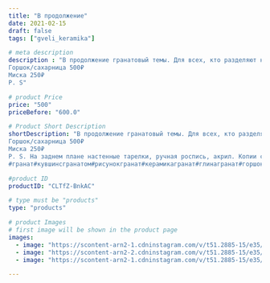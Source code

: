 ```yaml
---
title: "В продолжение"
date: 2021-02-15
draft: false
tags: ["gveli_keramika"]

# meta description
description : "В продолжение гранатовый темы. Для всех, кто разделяют нашу страсть к этому фрукту (или одноимённому камню) цвета страсти.
Горшок/сахарница 500₽
Миска 250₽
P. S"

# product Price
price: "500"
priceBefore: "600.0"

# Product Short Description
shortDescription: "В продолжение гранатовый темы. Для всех, кто разделяют нашу страсть к этому фрукту (или одноимённому камню) цвета страсти.
Горшок/сахарница 500₽
Миска 250₽
P. S. На заднем плане настенные тарелки, ручная роспись, акрил. Копии с картин Л. Тевдорадзе, но, рисуя тарелочку справа, я позволила себе пошалить. Вместо лица почтенной грузинской бабули, написала портрет своего учителя Гии Шотовича, он меня хотел  задушить, но, пандемия сыграла на руку, границы закрыты, до меня не добраться! 😂😂😂
#гранат#кувшинсгранатом#рисунокгранат#керамикагранат#глинагранат#горшокграна#вазагранат#тарелканастену"

#product ID
productID: "CLTfZ-BnkAC"

# type must be "products"
type: "products"

# product Images
# first image will be shown in the product page
images:
  - image: "https://scontent-arn2-1.cdninstagram.com/v/t51.2885-15/e35/149841366_434604744530142_8769980305096919238_n.jpg?se=7&tp=1&_nc_ht=scontent-arn2-1.cdninstagram.com&_nc_cat=106&_nc_ohc=iCy26EjLq3AAX-lhX02&oh=548171a3ab772c8df5251a8de3bbde5c&oe=606DE40B&ig_cache_key=MjUwOTQ4NzUzNzUwMjYwMzQ4Ng%3D%3D.2"
  - image: "https://scontent-arn2-2.cdninstagram.com/v/t51.2885-15/e35/150288046_1050164092135056_614137387046758513_n.jpg?se=7&tp=1&_nc_ht=scontent-arn2-2.cdninstagram.com&_nc_cat=100&_nc_ohc=GXA3Rb_TV9QAX-teyKu&oh=044e6ecdc1c8e14bce50238b38ce35b6&oe=606E452E&ig_cache_key=MjUwOTQ4NzUzNzM4NTMzMDY0NQ%3D%3D.2"
  - image: "https://scontent-arn2-1.cdninstagram.com/v/t51.2885-15/e35/150532362_1527162660812939_7309459979988548782_n.jpg?se=7&tp=1&_nc_ht=scontent-arn2-1.cdninstagram.com&_nc_cat=111&_nc_ohc=yHMTaqN6FsQAX8SUjuk&oh=092a647eeecde56b9bec5cda58271a47&oe=606F8810&ig_cache_key=MjUwOTQ4NzUzNzQwMTkyNDQwOQ%3D%3D.2"

---
```

